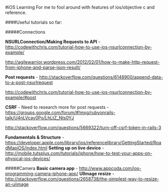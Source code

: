 #iOS Learning
For me to fool around with features of ios/objective c and reference.

####Useful tutorials so far:

#####Connections

**NSURLConnection/Making Requests to API** - http://codewithchris.com/tutorial-how-to-use-ios-nsurlconnection-by-example/

http://agilewarrior.wordpress.com/2012/02/01/how-to-make-http-request-from-iphone-and-parse-json-result/

**Post requests** - http://stackoverflow.com/questions/6148900/append-data-to-a-post-nsurlrequest

http://codewithchris.com/tutorial-how-to-use-ios-nsurlconnection-by-example/#post

**CSRF** - Need to research more for post requests - https://groups.google.com/forum/#!msg/rubyonrails-talk/U4nLVcay0Po/LhLtZ_Nts0YJ

http://stackoverflow.com/questions/5669322/turn-off-csrf-token-in-rails-3


**Fundamentals & Structure** - https://developer.apple.com/library/ios/referencelibrary/GettingStarted/RoadMapiOS/index.html
**Setting up on live device** - http://mobile.tutsplus.com/tutorials/iphone/how-to-test-your-apps-on-physical-ios-devices/

#####Camera
**Basic camera app** - http://www.appcoda.com/ios-programming-camera-iphone-app/
**UIImage resize** - http://stackoverflow.com/questions/2658738/the-simplest-way-to-resize-an-uiimage

